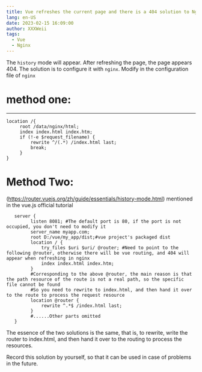 ```yaml
---
title: Vue refreshes the current page and there is a 404 solution to Nginx
lang: en-US
date: 2023-02-15 16:09:00
author: XXXWeii
tags:
  - Vue
  - Nginx
---
```


The `history` mode will appear. After refreshing the page, the page appears 404. The solution is to configure it with `nginx`.
Modify in the configuration file of `nginx`

# method one:

---

```
location /{
     root /data/nginx/html;
     index index.html index.htm;
     if (!-e $request_filename) {
         rewrite ^/(.*) /index.html last;
         break;
     }
}
```

# Method Two:

(https://router.vuejs.org/zh/guide/essentials/history-mode.html) mentioned in the vue.js official tutorial

```
   server {
         listen 8081; #The default port is 80, if the port is not occupied, you don't need to modify it
         server_name myapp.com;
         root D:/vue/my_app/dist;#vue project's packaged dist
         location / {
             try_files $uri $uri/ @router; #Need to point to the following @router, otherwise there will be vue routing, and 404 will appear when refreshing in nginx
             index index.html index.htm;
         }
         #Corresponding to the above @router, the main reason is that the path resource of the route is not a real path, so the specific file cannot be found
         #So you need to rewrite to index.html, and then hand it over to the route to process the request resource
         location @router {
             rewrite ^.*$ /index.html last;
         }
         #......Other parts omitted
   }
```

The essence of the two solutions is the same, that is, to rewrite, write the router to index.html, and then hand it over to the routing to process the resources.

Record this solution by yourself, so that it can be used in case of problems in the future.
